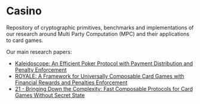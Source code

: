 # Casino

Repository of cryptographic primitives, benchmarks and implementations of our
research around Multi Party Computation (MPC) and their applications to
card games.

Our main research papers:

* [Kaleidoscope: An Efficient Poker Protocol with Payment Distribution and Penalty Enforcement](https://eprint.iacr.org/2017/899.pdf)
* [ROYALE: A Framework for Universally Composable Card Games with Financial Rewards and Penalties Enforcement](https://files.zotero.net/4350901438/Royale-5.pdf)
* [21 - Bringing Down the Complexity: Fast Composable Protocols for Card Games Without Secret State](https://eprint.iacr.org/2018/303.pdf)

